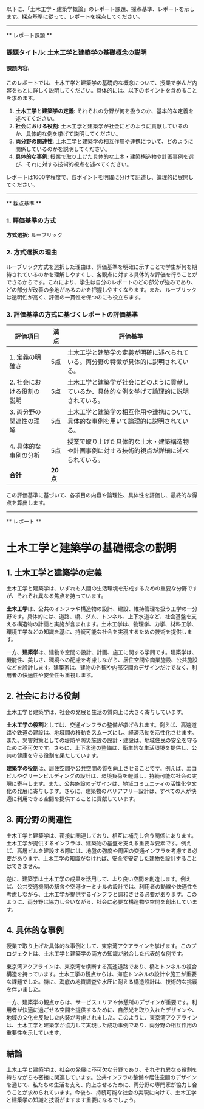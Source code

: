 以下に、「土木工学・建築学概論」のレポート課題、採点基準、レポートを示します。採点基準に従って、レポートを採点してください。

---------------------------------------
** レポート課題 **

### 課題タイトル: 土木工学と建築学の基礎概念の説明

#### 課題内容:
このレポートでは、土木工学と建築学の基礎的な概念について、授業で学んだ内容をもとに詳しく説明してください。具体的には、以下のポイントを含めることを求めます。

1. **土木工学と建築学の定義**: それぞれの分野が何を扱うのか、基本的な定義を述べてください。
2. **社会における役割**: 土木工学と建築学が社会にどのように貢献しているのか、具体的な例を挙げて説明してください。
3. **両分野の関連性**: 土木工学と建築学の相互作用や連携について、どのように関係しているのかを説明してください。
4. **具体的な事例**: 授業で取り上げた具体的な土木・建築構造物や計画事例を選び、それに対する技術的視点を述べてください。

レポートは1600字程度で、各ポイントを明確に分けて記述し、論理的に展開してください。

---------------------------------------
** 採点基準 **

### 1. 評価基準の方式
**方式選択:** ルーブリック

### 2. 方式選択の理由
ルーブリック方式を選択した理由は、評価基準を明確に示すことで学生が何を期待されているのかを理解しやすくし、各観点に対する具体的な評価を行うことができるからです。これにより、学生は自分のレポートのどの部分が強みであり、どの部分が改善の余地があるのかを把握しやすくなります。また、ルーブリックは透明性が高く、評価の一貫性を保つのにも役立ちます。

### 3. 評価基準の方式に基づくレポートの評価基準

| 評価項目                     | 満点 | 評価基準                                                                                     |
|------------------------------|------|----------------------------------------------------------------------------------------------|
| 1. 定義の明確さ              | 5点  | 土木工学と建築学の定義が明確に述べられている。両分野の特徴が具体的に説明されている。               |
| 2. 社会における役割の説明    | 5点  | 土木工学と建築学が社会にどのように貢献しているか、具体的な例を挙げて論理的に説明されている。       |
| 3. 両分野の関連性の理解      | 5点  | 土木工学と建築学の相互作用や連携について、具体的な事例を用いて論理的に説明されている。             |
| 4. 具体的な事例の分析        | 5点  | 授業で取り上げた具体的な土木・建築構造物や計画事例に対する技術的視点が詳細に述べられている。       |
| **合計**                     | **20点** |                                                                                              |

この評価基準に基づいて、各項目の内容や論理性、具体性を評価し、最終的な得点を算出します。

---------------------------------------
** レポート **
# 土木工学と建築学の基礎概念の説明

## 1. 土木工学と建築学の定義

土木工学と建築学は、いずれも人間の生活環境を形成するための重要な分野ですが、それぞれ異なる焦点を持っています。

**土木工学**は、公共のインフラや構造物の設計、建設、維持管理を扱う工学の一分野です。具体的には、道路、橋、ダム、トンネル、上下水道など、社会基盤を支える構造物の計画と実施が含まれます。土木工学は、物理学、力学、材料工学、環境工学などの知識を基に、持続可能な社会を実現するための技術を提供します。

一方、**建築学**は、建物や空間の設計、計画、施工に関する学問です。建築学は、機能性、美しさ、環境への配慮を考慮しながら、居住空間や商業施設、公共施設などを設計します。建築家は、建物の外観や内部空間のデザインだけでなく、利用者の快適性や安全性も重視します。

## 2. 社会における役割

土木工学と建築学は、社会の発展と生活の質向上に大きく寄与しています。

**土木工学の役割**としては、交通インフラの整備が挙げられます。例えば、高速道路や鉄道の建設は、地域間の移動をスムーズにし、経済活動を活性化させます。また、災害対策としての堤防や防災施設の設計・建設は、地域住民の安全を守るために不可欠です。さらに、上下水道の整備は、衛生的な生活環境を提供し、公共の健康を守る役割を果たしています。

**建築学の役割**は、居住空間や公共空間の質を向上させることです。例えば、エコビルやグリーンビルディングの設計は、環境負荷を軽減し、持続可能な社会の実現に寄与します。また、公共施設のデザインは、地域コミュニティの活性化や文化の発展に寄与します。さらに、建築物のバリアフリー設計は、すべての人が快適に利用できる空間を提供することに貢献しています。

## 3. 両分野の関連性

土木工学と建築学は、密接に関連しており、相互に補完し合う関係にあります。土木工学が提供するインフラは、建築物の基盤を支える重要な要素です。例えば、高層ビルを建設する際には、地盤の強度や周囲の交通インフラを考慮する必要があります。土木工学の知識がなければ、安全で安定した建物を設計することはできません。

逆に、建築学は土木工学の成果を活用して、より良い空間を創造します。例えば、公共交通機関の駅舎や空港ターミナルの設計では、利用者の動線や快適性を考慮しながら、土木工学が提供するインフラと調和させる必要があります。このように、両分野は協力し合いながら、社会に必要な構造物や空間を創出しています。

## 4. 具体的な事例

授業で取り上げた具体的な事例として、東京湾アクアラインを挙げます。このプロジェクトは、土木工学と建築学の両方の知識が融合した代表的な例です。

東京湾アクアラインは、東京湾を横断する高速道路であり、橋とトンネルの複合構造を持っています。土木工学の観点からは、海底トンネルの設計や施工が重要な課題でした。特に、海底の地質調査や水圧に耐える構造設計は、技術的な挑戦を伴いました。

一方、建築学の観点からは、サービスエリアや休憩所のデザインが重要です。利用者が快適に過ごせる空間を提供するために、自然光を取り入れたデザインや、地域の文化を反映した内装が考慮されました。このように、東京湾アクアラインは、土木工学と建築学が協力して実現した成功事例であり、両分野の相互作用の重要性を示しています。

## 結論

土木工学と建築学は、社会の発展に不可欠な分野であり、それぞれ異なる役割を持ちながらも密接に関連しています。公共インフラの整備や居住空間のデザインを通じて、私たちの生活を支え、向上させるために、両分野の専門家が協力し合うことが求められています。今後も、持続可能な社会の実現に向けて、土木工学と建築学の知識と技術がますます重要になるでしょう。

